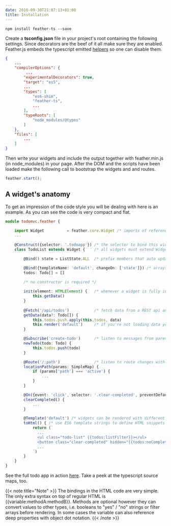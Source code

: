 ```yaml
---
date: 2016-09-30T21:07:13+01:00
title: Installation
---
```


```
npm install feather-ts --save
```

Create a **tsconfig.json** file in your project's root containing the following settings. Since decorators are the beef of it all 
make sure they are enabled. Feather.js embeds the typescript emitted [helpers](https://github.com/Microsoft/tslib) so one can disable them.

```json
{
    ...
    "compilerOptions": {
         ...
        "experimentalDecorators": true,
        "target": "es5",
        ...  
        "types": [
            "es6-shim",
            "feather-ts",
            ...
        ],
        "typeRoots": [
            "node_modules/@types"
        ]
    },
    "files": [
        ... 
    ]
}
```

Then write your widgets and include the output together with feather.min.js (in node_modules) in your page.
After the DOM and the scripts have been loaded make the following call to bootstrap the widgets and and routes. 

```typescript
feather.start();
```

## A widget's anatomy

To get an impression of the code style you will be dealing with here is an example. As you can see the code is
very compact and flat.

```typescript
module todomvc.feather {

    import Widget          = feather.core.Widget /* imports of referenced components */
    ...
    
    @Construct({selector: '.todoapp'}) /* the selector to bind this widget to */
    class TodoList extends Widget {    /* all widgets must extend Widget */

        @Bind() state = ListState.ALL  /* prefix members that auto update DOM with @Bind(), supported are booleans, strings and numbers */

        @Bind({templateName: 'default', changeOn: ['state']}) /* arrays are a special case, more about the params later */
        todos: Todo[] = []
        
        /* no constructor is required */

        init(element: HTMLElement) {   /* whenever a widget is fully initialized it calls init() */
            this.getData()
        }
        
        @Fetch('/api/todos')           /* fetch data from a REST api and render the widget */
        getData(data?: Todo[]) {
            this.todos.push.apply(this.todos, data)
            this.render('default')     /* if you're not loading data you can render() already in init() */
        }

        @Subscribe('create-todo')      /* listen to messages from parent or child widgets via @Subscribe */
        newTodo(todo: Todo) {
            this.todos.push(todo)
        }

        @Route('/:path')               /* listen to route changes with @Route */
        locationPath(params: SimpleMap) {
            if (params['path'] === 'active') {
                ...
            }
        }

        @On({event: 'click', selector: '.clear-completed', preventDefault: true}) /* attach DOM events via @On */
        clearCompleted() {
            ...
        }

        @Template('default') /* widgets can be rendered with different templates */
        toHtml() { /* use ES6 template strings to define HTML snippets */
            return (`
              ...
              <ul class="todo-list" {{todos:listFilter}}></ul>
              <button class="clear-completed" hidden="{{todos:noCompleted}}">Clear completed</button>
              ...
            `)
        }
    }
}
```

See the full todo app in action [here](http://todo.feather-ts.com/). Take a peek at the typescript source maps, too.

{{< note title="Note" >}}
The bindings in the HTML code are very simple. The only extra syntax on top of regular HTML is {{variable:methodA:methodB}}. Methods 
are optional however they can convert values to other types, i.e. booleans to "yes" / "no" strings or filter arrays before rendering.
In some cases the variable can also reference deep properties with object dot notation. 
{{< /note >}}
